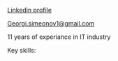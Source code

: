 
[Linkedin profile](https://www.linkedin.com/in/georgi-simeonov-80ab0515)

[Georgi.simeonov1@gmail.com](mailto:georgi.simeonov1@gmail.com)

11 years of experiance in IT industry

Key skills: 
